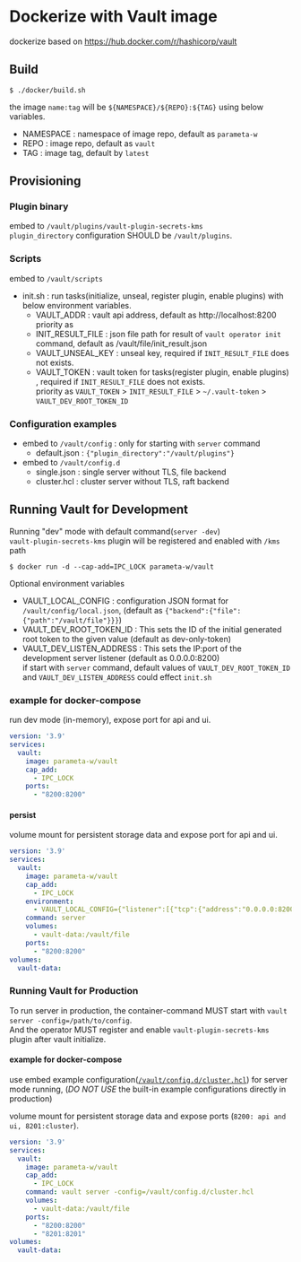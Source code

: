 # Dockerize with Vault image
dockerize based on https://hub.docker.com/r/hashicorp/vault 

## Build
```shell
$ ./docker/build.sh
```
the image `name:tag` will be `${NAMESPACE}/${REPO}:${TAG}` using below variables.
* NAMESPACE : namespace of image repo, default as `parameta-w`
* REPO : image repo, default as `vault`
* TAG : image tag, default by `latest`

## Provisioning
### Plugin binary
embed to `/vault/plugins/vault-plugin-secrets-kms`  
`plugin_directory` configuration SHOULD be `/vault/plugins`.

### Scripts
embed to `/vault/scripts`
* init.sh : run tasks(initialize, unseal, register plugin, enable plugins) with below environment variables.
  - VAULT_ADDR : vault api address, default as http://localhost:8200
    priority as 
  - INIT_RESULT_FILE : json file path for result of `vault operator init` command, default as /vault/file/init_result.json
  - VAULT_UNSEAL_KEY : unseal key, required if `INIT_RESULT_FILE` does not exists.
  - VAULT_TOKEN : vault token for tasks(register plugin, enable plugins) , required if `INIT_RESULT_FILE` does not exists.  
    priority as `VAULT_TOKEN` > `INIT_RESULT_FILE` > `~/.vault-token` > `VAULT_DEV_ROOT_TOKEN_ID`

### Configuration examples
* embed to `/vault/config` : only for starting with `server` command
  - default.json : `{"plugin_directory":"/vault/plugins"}`
* embed to `/vault/config.d`
  - single.json : single server without TLS, file backend
  - cluster.hcl : cluster server without TLS, raft backend

## Running Vault for Development
Running "dev" mode with default command(`server -dev`)  
`vault-plugin-secrets-kms` plugin will be registered and enabled with `/kms` path  

```shell 
$ docker run -d --cap-add=IPC_LOCK parameta-w/vault
```
Optional environment variables 
* VAULT_LOCAL_CONFIG : configuration JSON format for `/vault/config/local.json`, (default as `{"backend":{"file":{"path":"/vault/file"}}}`)
* VAULT_DEV_ROOT_TOKEN_ID : This sets the ID of the initial generated root token to the given value (default as dev-only-token)
* VAULT_DEV_LISTEN_ADDRESS : This sets the IP:port of the development server listener (default as 0.0.0.0:8200)  
  if start with `server` command, default values of `VAULT_DEV_ROOT_TOKEN_ID` and `VAULT_DEV_LISTEN_ADDRESS` could effect `init.sh`

### example for docker-compose
run dev mode (in-memory), expose port for api and ui. 
```yaml
version: '3.9'
services:
  vault:
    image: parameta-w/vault
    cap_add:
      - IPC_LOCK
    ports:
      - "8200:8200"
```

#### persist
volume mount for persistent storage data and expose port for api and ui.
```yaml
version: '3.9'
services:
  vault:
    image: parameta-w/vault
    cap_add:
      - IPC_LOCK
    environment:
      - VAULT_LOCAL_CONFIG={"listener":[{"tcp":{"address":"0.0.0.0:8200","tls_disable":true}}],"api_addr":"http://localhost:8200","backend":{"file":{"path":"/vault/file"}}}
    command: server
    volumes:
      - vault-data:/vault/file
    ports:
      - "8200:8200"
volumes:
  vault-data:
```

### Running Vault for Production
To run server in production, the container-command MUST start with `vault server -config=/path/to/config`.  
And the operator MUST register and enable `vault-plugin-secrets-kms` plugin after vault initialize. 

#### example for docker-compose
use embed example configuration([`/vault/config.d/cluster.hcl`](config.d/cluster.hcl)) for server mode running,
(*DO NOT USE* the built-in example configurations directly in production)
 
volume mount for persistent storage data and expose ports (`8200: api and ui, 8201:cluster`).
```yaml
version: '3.9'
services:
  vault:
    image: parameta-w/vault
    cap_add:
      - IPC_LOCK
    command: vault server -config=/vault/config.d/cluster.hcl 
    volumes:
      - vault-data:/vault/file
    ports:
      - "8200:8200"
      - "8201:8201"
volumes:
  vault-data:
```
